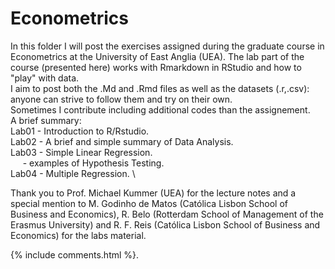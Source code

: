 # Econometrics
In this folder I will post the exercises assigned during the graduate course in Econometrics at the University of East Anglia (UEA).
The lab part of the course (presented here) works with Rmarkdown in RStudio and how to "play" with data. \
I aim to post both the .Md and .Rmd files as well as the datasets (.r,.csv): anyone can strive to follow them and try on their own. \
Sometimes I contribute including additional codes than the assignement. \
A brief summary: \
Lab01 - Introduction to R/Rstudio. \
Lab02 - A brief and simple summary of Data Analysis. \
Lab03 - Simple Linear Regression. \
&nbsp; &nbsp; &nbsp;- examples of Hypothesis Testing. \
Lab04 - Multiple Regression. \

Thank you to Prof. Michael Kummer (UEA) for the lecture notes and a special mention to M. Godinho de Matos (Católica Lisbon School of Business and Economics), R. Belo (Rotterdam School of Management of the Erasmus University) and  R. F. Reis (Católica Lisbon School of Business and Economics) for the labs material.

{% include comments.html %}.
